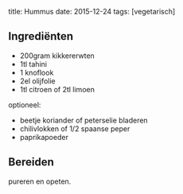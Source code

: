 title: Hummus
date: 2015-12-24
tags: [vegetarisch]

## Ingrediënten
- 200gram kikkererwten
- 1tl tahini
- 1 knoflook
- 2el olijfolie
- 1tl citroen of 2tl limoen

optioneel:
- beetje koriander of peterselie bladeren
- chilivlokken of 1/2 spaanse peper
- paprikapoeder

## Bereiden
pureren en opeten.